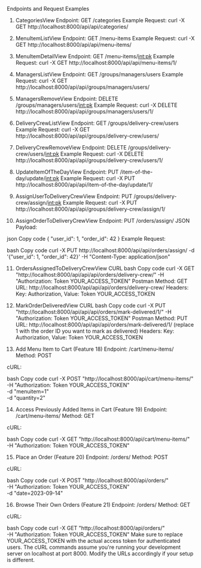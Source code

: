Endpoints and Request Examples
1. CategoriesView
Endpoint: GET /categories
Example Request: curl -X GET http://localhost:8000/api/api/categories/

2. MenuItemListView
Endpoint: GET /menu-items
Example Request: curl -X GET http://localhost:8000/api/api/menu-items/

3. MenuItemDetailView
Endpoint: GET /menu-items/<int:pk>
Example Request: curl -X GET http://localhost:8000/api/api/menu-items/1/

4. ManagersListView
Endpoint: GET /groups/managers/users
Example Request: curl -X GET http://localhost:8000/api/api/groups/managers/users/

5. ManagersRemoveView
Endpoint: DELETE /groups/managers/users/<int:pk>
Example Request: curl -X DELETE http://localhost:8000/api/api/groups/managers/users/1/

6. DeliveryCrewListView
Endpoint: GET /groups/delivery-crew/users
Example Request: curl -X GET http://localhost:8000/api/api/groups/delivery-crew/users/

7. DeliveryCrewRemoveView
Endpoint: DELETE /groups/delivery-crew/users/<int:pk>
Example Request: curl -X DELETE http://localhost:8000/api/api/groups/delivery-crew/users/1/

8. UpdateItemOfTheDayView
Endpoint: PUT /item-of-the-day/update/<int:pk>
Example Request: curl -X PUT http://localhost:8000/api/api/item-of-the-day/update/1/

9. AssignUserToDeliveryCrewView
Endpoint: PUT /groups/delivery-crew/assign/<int:pk>
Example Request: curl -X PUT http://localhost:8000/api/api/groups/delivery-crew/assign/1/

10. AssignOrderToDeliveryCrewView
Endpoint: PUT /orders/assign/
JSON Payload:

json
Copy code
{
  "user_id": 1,
  "order_id": 42
}
Example Request:

bash
Copy code
curl -X PUT http://localhost:8000/api/api/orders/assign/ -d '{"user_id": 1, "order_id": 42}' -H "Content-Type: application/json"

11. OrdersAssignedToDeliveryCrewView
CURL
bash
Copy code
curl -X GET "http://localhost:8000/api/api/api/orders/delivery-crew/" -H "Authorization: Token YOUR_ACCESS_TOKEN"
Postman
Method: GET
URL: http://localhost:8000/api/api/api/orders/delivery-crew/
Headers:
Key: Authorization, Value: Token YOUR_ACCESS_TOKEN

12. MarkOrderDeliveredView
CURL
bash
Copy code
curl -X PUT "http://localhost:8000/api/api/api/orders/mark-delivered/1/" -H "Authorization: Token YOUR_ACCESS_TOKEN"
Postman
Method: PUT
URL: http://localhost:8000/api/api/api/orders/mark-delivered/1/ (replace 1 with the order ID you want to mark as delivered)
Headers:
Key: Authorization, Value: Token YOUR_ACCESS_TOKEN


13. Add Menu Item to Cart (Feature 18)
Endpoint: /cart/menu-items/
Method: POST

cURL:

bash
Copy code
curl -X POST "http://localhost:8000/api/cart/menu-items/" \
     -H "Authorization: Token YOUR_ACCESS_TOKEN" \
     -d "menuitem=1" \
     -d "quantity=2"

14. Access Previously Added Items in Cart (Feature 19)
Endpoint: /cart/menu-items/
Method: GET

cURL:

bash
Copy code
curl -X GET "http://localhost:8000/api/cart/menu-items/" \
     -H "Authorization: Token YOUR_ACCESS_TOKEN"

15. Place an Order (Feature 20)
Endpoint: /orders/
Method: POST

cURL:

bash
Copy code
curl -X POST "http://localhost:8000/api/orders/" \
     -H "Authorization: Token YOUR_ACCESS_TOKEN" \
     -d "date=2023-09-14"

16. Browse Their Own Orders (Feature 21)
Endpoint: /orders/
Method: GET

cURL:

bash
Copy code
curl -X GET "http://localhost:8000/api/orders/" \
     -H "Authorization: Token YOUR_ACCESS_TOKEN"
Make sure to replace YOUR_ACCESS_TOKEN with the actual access token for authenticated users. The cURL commands assume you're running your development server on localhost at port 8000. Modify the URLs accordingly if your setup is different.